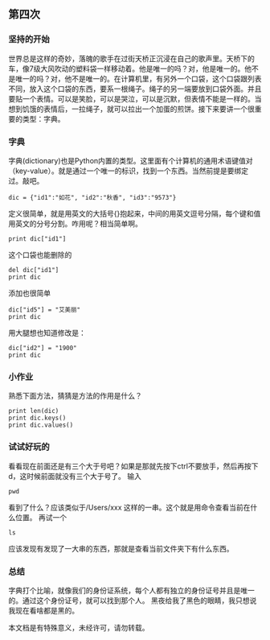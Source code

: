 ## 第四次
### 坚持的开始
世界总是这样的奇妙，落魄的歌手在过街天桥正沉浸在自己的歌声里。天桥下的车，像7级大风吹动的塑料袋一样移动着。他是唯一的吗？对，他是唯一的。他不是唯一的吗？对，他不是唯一的。在计算机里，有另外一个口袋，这个口袋跟列表不同，放入这个口袋的东西，要系一根绳子。绳子的另一端要放到口袋外面。并且要贴一个表情。可以是笑脸，可以是哭泣，可以是沉默，但表情不能是一样的。当想到饥饿的表情后，一拉绳子，就可以拉出一个加蛋的煎饼。接下来要讲一个很重要的类型：字典。

### 字典
字典(dictionary)也是Python内置的类型。这里面有个计算机的通用术语键值对（key-value）。就是通过一个唯一的标识，找到一个东西。当然前提是要绑定过。敲吧。

```
dic = {"id1":"如花", "id2":"秋香", "id3":"9573"}
```
定义很简单，就是用英文的大括号{}抱起来，中间的用英文逗号分隔，每个键和值用英文的分号分割。咋用呢？相当简单啊。

```
print dic["id1"]
```
这个口袋也能删除的

```
del dic["id1"]
print dic
```
添加也很简单

```
dic["id5"] = "艾美丽"
print dic
```
用大腿想也知道修改是：

```
dic["id2"] = "1900"
print dic
```
### 小作业
熟悉下面方法，猜猜是方法的作用是什么？

```
print len(dic)
print dic.keys()
print dic.values()
```

### 试试好玩的
看看现在前面还是有三个大于号吧？如果是那就先按下ctrl不要放手，然后再按下d，这时候前面就没有三个大于号了。
输入

```
pwd
```
看到了什么？应该类似于/Users/xxx 这样的一串。这个就是用命令查看当前在什么位置。
再试一个

```
ls
```
应该发现有发现了一大串的东西，那就是查看当前文件夹下有什么东西。

### 总结
字典打个比喻，就像我们的身份证系统，每个人都有独立的身份证号并且是唯一的。通过这个身份证号，就可以找到那个人。
黑夜给我了黑色的眼睛，我只想说我现在看啥都是黑的。

本文档是有特殊意义，未经许可，请勿转载。
